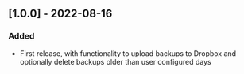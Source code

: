 ## [1.0.0] - 2022-08-16
### Added
- First release, with functionality to upload backups to Dropbox and optionally delete backups older than user configured days